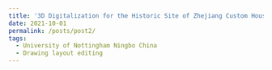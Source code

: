 ```yaml
---
title: '3D Digitalization for the Historic Site of Zhejiang Custom House in Ningbo project'
date: 2021-10-01
permalink: /posts/post2/
tags:
  - University of Nottingham Ningbo China
  - Drawing layout editing
---
```

